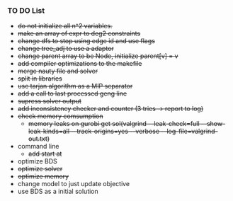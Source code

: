 ### TO DO List
* ~~do not initialize all n^2 variables.~~
* ~~make an array of expr to deg2 constraints~~
* ~~change dfs to stop using edge id and use flags~~
* ~~change tree_adj to use a adaptor~~
* ~~change parent array to be Node, initialize parent[v] = v~~
* ~~add compiler optimizations to the makefile~~
* ~~merge nauty file and solver~~
* ~~split in libraries~~
* ~~use tarjan algorithm as a MIP separator~~
* ~~add a call to last processed geng line~~
* ~~supress solver output~~
* ~~add inconsistency checker and counter (3 tries -> report to log)~~
* ~~check memory comsumption~~
	* ~~memory leaks on gurobi get sol(valgrind --leak-check=full --show-leak-kinds=all --track-origins=yes --verbose --log-file=valgrind-out.txt)~~
* command line
	* ~~add start at~~
* optimize BDS
* ~~optimize solver~~
* ~~optimize memory~~
* change model to just update objective
* use BDS as a initial solution
	